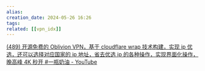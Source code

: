 ```yaml
---  
alias:  
creation_date: 2024-05-26 16:26  
tags: 
related: [[vpn_idx]]
---  
```



[(489) 开源免费的 Oblivion VPN，基于 cloudflare wrap 技术构建，实现 ip 优选，还可以选择对应国家的 ip 地址，省去优选 ip 的各种操作，实现界面化操作，晚高峰 4K 秒开 #一瓶奶油 - YouTube](https://www.youtube.com/watch?v=YifryHYDfuQ&list=WL&index=1&t=10s)